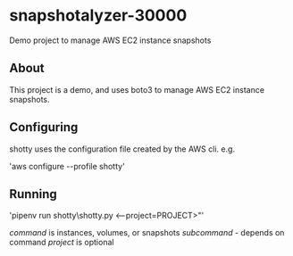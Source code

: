 # snapshotalyzer-30000

Demo project to manage AWS EC2 instance snapshots

## About

This project is a demo, and uses boto3 to manage
AWS EC2 instance snapshots.

## Configuring

shotty uses the configuration file created by the
AWS cli. e.g.

'aws configure --profile shotty'

## Running

'pipenv run shotty\shotty.py <command> <subcommand> <--project=PROJECT>"'

*command* is instances, volumes, or snapshots
*subcommand* - depends on command
*project* is optional